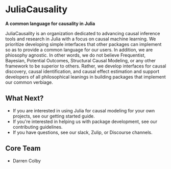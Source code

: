 # JuliaCausality
**A common language for causality in Julia**

JuliaCausality is an organization dedicated to advancing causal inference tools and research in Julia with a focus on causal machine learning. We prioritize developing simple interfaces that other packages can implement so as to provide a common language for our users. In addition, we are phiosophy agnostic. In other words, we do not believe Frequentist, Bayesian, Potential Outcomes, Structural Causal Modeling, or any other framework to be superior to others. Rather, we develop interfaces for causal discovery, causal identification, and causal effect estimation and support developers of all philosophical leanings in building packages that implement our common verbiage.

## What Next?
- If you are interested in using Julia for causal modeling for your own projects, see our getting started guide.
- If you're interested in helping us with package development, see our contributing guidelines.
- If you have questions, see our slack, Zulip, or Discourse channels.

## Core Team
- Darren Colby
